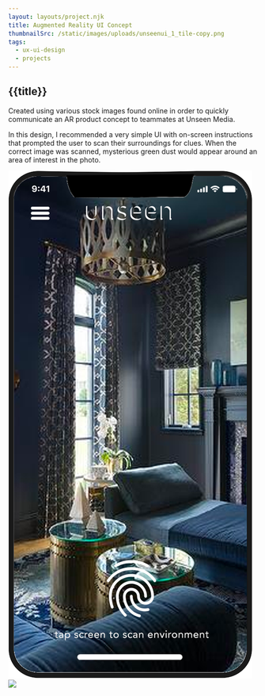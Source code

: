 ```yaml
---
layout: layouts/project.njk
title: Augmented Reality UI Concept
thumbnailSrc: /static/images/uploads/unseenui_1_tile-copy.png
tags:
  - ux-ui-design
  - projects
---
```

## {{title}}

Created using various stock images found online in order to quickly communicate an AR product concept to teammates at Unseen Media.

In this design, I recommended a very simple UI with on-screen instructions that prompted the user to scan their surroundings for clues. When the correct image was scanned, mysterious green dust would appear around an area of interest in the photo.

<div class="switcher">
<div class="wrapper">
<div class="frame">
<img src="/static/images/uploads/tabletopar_phone_interface.png" class="object-fit:contain, object-fit:scale-down"></img>
</div>
<div class="frame">
<img src="/static/images/uploads/tabletopar3.png" class="object-fit:contain"></img>
</div>
</div>
</div>
